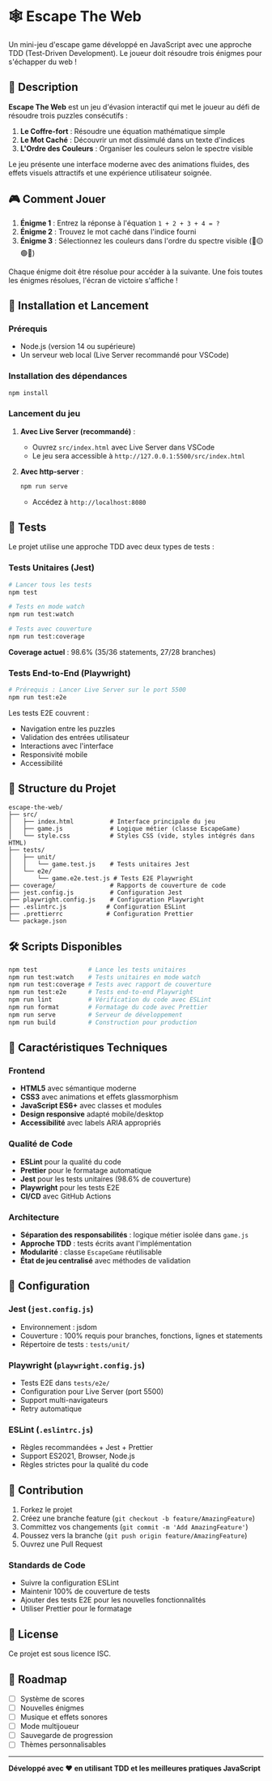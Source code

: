# 🕸️ Escape The Web

Un mini-jeu d'escape game développé en JavaScript avec une approche TDD (Test-Driven Development). Le joueur doit résoudre trois énigmes pour s'échapper du web !

## 📖 Description

**Escape The Web** est un jeu d'évasion interactif qui met le joueur au défi de résoudre trois puzzles consécutifs :

1. **Le Coffre-fort** : Résoudre une équation mathématique simple
2. **Le Mot Caché** : Découvrir un mot dissimulé dans un texte d'indices
3. **L'Ordre des Couleurs** : Organiser les couleurs selon le spectre visible

Le jeu présente une interface moderne avec des animations fluides, des effets visuels attractifs et une expérience utilisateur soignée.

## 🎮 Comment Jouer

1. **Énigme 1** : Entrez la réponse à l'équation `1 + 2 + 3 + 4 = ?`
2. **Énigme 2** : Trouvez le mot caché dans l'indice fourni
3. **Énigme 3** : Sélectionnez les couleurs dans l'ordre du spectre visible (🔴🟡🟢🔵)

Chaque énigme doit être résolue pour accéder à la suivante. Une fois toutes les énigmes résolues, l'écran de victoire s'affiche !

## 🚀 Installation et Lancement

### Prérequis
- Node.js (version 14 ou supérieure)
- Un serveur web local (Live Server recommandé pour VSCode)

### Installation des dépendances
```bash
npm install
```

### Lancement du jeu
1. **Avec Live Server (recommandé)** :
   - Ouvrez `src/index.html` avec Live Server dans VSCode
   - Le jeu sera accessible à `http://127.0.0.1:5500/src/index.html`

2. **Avec http-server** :
   ```bash
   npm run serve
   ```
   - Accédez à `http://localhost:8080`

## 🧪 Tests

Le projet utilise une approche TDD avec deux types de tests :

### Tests Unitaires (Jest)
```bash
# Lancer tous les tests
npm test

# Tests en mode watch
npm run test:watch

# Tests avec couverture
npm run test:coverage
```

**Coverage actuel** : 98.6% (35/36 statements, 27/28 branches)

### Tests End-to-End (Playwright)
```bash
# Prérequis : Lancer Live Server sur le port 5500
npm run test:e2e
```

Les tests E2E couvrent :
- Navigation entre les puzzles
- Validation des entrées utilisateur
- Interactions avec l'interface
- Responsivité mobile
- Accessibilité

## 📁 Structure du Projet

```
escape-the-web/
├── src/
│   ├── index.html          # Interface principale du jeu
│   ├── game.js             # Logique métier (classe EscapeGame)
│   └── style.css           # Styles CSS (vide, styles intégrés dans HTML)
├── tests/
│   ├── unit/
│   │   └── game.test.js    # Tests unitaires Jest
│   └── e2e/
│       └── game.e2e.test.js # Tests E2E Playwright
├── coverage/               # Rapports de couverture de code
├── jest.config.js          # Configuration Jest
├── playwright.config.js    # Configuration Playwright
├── .eslintrc.js           # Configuration ESLint
├── .prettierrc            # Configuration Prettier
└── package.json
```

## 🛠️ Scripts Disponibles

```bash
npm test              # Lance les tests unitaires
npm run test:watch    # Tests unitaires en mode watch
npm run test:coverage # Tests avec rapport de couverture
npm run test:e2e      # Tests end-to-end Playwright
npm run lint          # Vérification du code avec ESLint
npm run format        # Formatage du code avec Prettier
npm run serve         # Serveur de développement
npm run build         # Construction pour production
```

## 🎨 Caractéristiques Techniques

### Frontend
- **HTML5** avec sémantique moderne
- **CSS3** avec animations et effets glassmorphism
- **JavaScript ES6+** avec classes et modules
- **Design responsive** adapté mobile/desktop
- **Accessibilité** avec labels ARIA appropriés

### Qualité de Code
- **ESLint** pour la qualité du code
- **Prettier** pour le formatage automatique
- **Jest** pour les tests unitaires (98.6% de couverture)
- **Playwright** pour les tests E2E
- **CI/CD** avec GitHub Actions

### Architecture
- **Séparation des responsabilités** : logique métier isolée dans `game.js`
- **Approche TDD** : tests écrits avant l'implémentation
- **Modularité** : classe `EscapeGame` réutilisable
- **État de jeu centralisé** avec méthodes de validation

## 🔧 Configuration

### Jest (`jest.config.js`)
- Environnement : jsdom
- Couverture : 100% requis pour branches, fonctions, lignes et statements
- Répertoire de tests : `tests/unit/`

### Playwright (`playwright.config.js`)
- Tests E2E dans `tests/e2e/`
- Configuration pour Live Server (port 5500)
- Support multi-navigateurs
- Retry automatique

### ESLint (`.eslintrc.js`)
- Règles recommandées + Jest + Prettier
- Support ES2021, Browser, Node.js
- Règles strictes pour la qualité du code

## 🤝 Contribution

1. Forkez le projet
2. Créez une branche feature (`git checkout -b feature/AmazingFeature`)
3. Committez vos changements (`git commit -m 'Add AmazingFeature'`)
4. Poussez vers la branche (`git push origin feature/AmazingFeature`)
5. Ouvrez une Pull Request

### Standards de Code
- Suivre la configuration ESLint
- Maintenir 100% de couverture de tests
- Ajouter des tests E2E pour les nouvelles fonctionnalités
- Utiliser Prettier pour le formatage

## 📝 License

Ce projet est sous licence ISC.

## 🎯 Roadmap

- [ ] Système de scores
- [ ] Nouvelles énigmes
- [ ] Musique et effets sonores
- [ ] Mode multijoueur
- [ ] Sauvegarde de progression
- [ ] Thèmes personnalisables

---

**Développé avec ❤️ en utilisant TDD et les meilleures pratiques JavaScript**